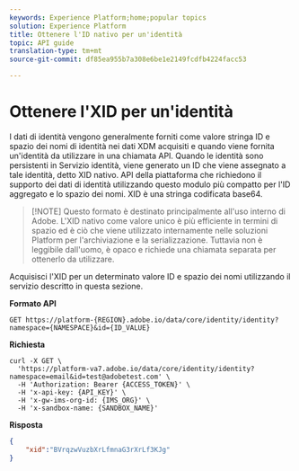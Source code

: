 ```yaml
---
keywords: Experience Platform;home;popular topics
solution: Experience Platform
title: Ottenere l'ID nativo per un'identità
topic: API guide
translation-type: tm+mt
source-git-commit: df85ea955b7a308e6be1e2149fcdfb4224facc53

---
```



# Ottenere l&#39;XID per un&#39;identità

I dati di identità vengono generalmente forniti come valore stringa ID e spazio dei nomi di identità nei dati XDM acquisiti e quando viene fornita un&#39;identità da utilizzare in una chiamata API. Quando le identità sono persistenti in Servizio identità, viene generato un ID che viene assegnato a tale identità, detto XID nativo. API della piattaforma che richiedono il supporto dei dati di identità utilizzando questo modulo più compatto per l&#39;ID aggregato e lo spazio dei nomi. XID è una stringa codificata base64.

>[!NOTE] Questo formato è destinato principalmente all&#39;uso interno di Adobe. L&#39;XID nativo come valore unico è più efficiente in termini di spazio ed è ciò che viene utilizzato internamente nelle soluzioni Platform per l&#39;archiviazione e la serializzazione. Tuttavia non è leggibile dall&#39;uomo, è opaco e richiede una chiamata separata per ottenerlo da utilizzare.

Acquisisci l&#39;XID per un determinato valore ID e spazio dei nomi utilizzando il servizio descritto in questa sezione.

**Formato API**

```http
GET https://platform-{REGION}.adobe.io/data/core/identity/identity?namespace={NAMESPACE}&id={ID_VALUE}
```

**Richiesta**

```shell
curl -X GET \
  'https://platform-va7.adobe.io/data/core/identity/identity?namespace=email&id=test@adobetest.com' \
  -H 'Authorization: Bearer {ACCESS_TOKEN}' \
  -H 'x-api-key: {API_KEY}' \
  -H 'x-gw-ims-org-id: {IMS_ORG}' \
  -H 'x-sandbox-name: {SANDBOX_NAME}'
```

**Risposta**

```json
{
    "xid":"BVrqzwVuzbXrLfmnaG3rXrLf3KJg"
}
```
